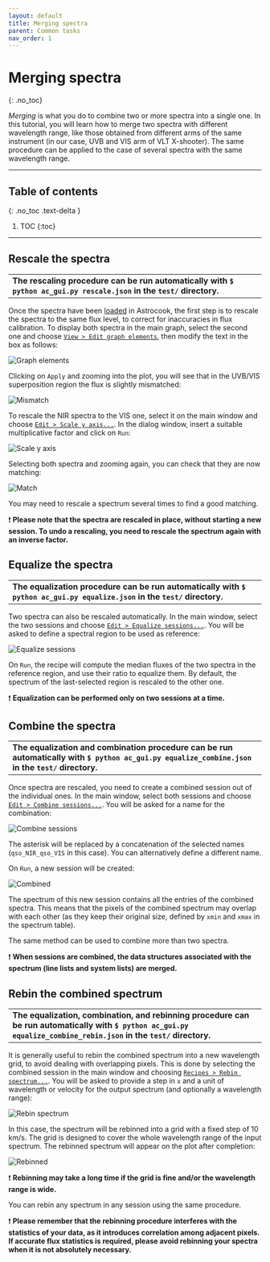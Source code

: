 ```yaml
---
layout: default
title: Merging spectra
parent: Common tasks
nav_order: 1
---
```


# Merging spectra
{: .no_toc}

*Merging* is what you do to combine two or more spectra into a single one. In this tutorial, you will learn how to merge two spectra with different wavelength range, like those obtained from different arms of the same instrument (in our case, UVB and VIS arm of VLT X-shooter). The same procedure can be applied to the case of several spectra with the same wavelength range.

---
## Table of contents
{: .no_toc .text-delta }

1. TOC
{:toc}
---

## Rescale the spectra

<table>
  <tbody>
    <tr>
      <td><strong>The rescaling procedure can be run automatically with <code>$ python ac_gui.py rescale.json</code> in the <code>test/</code> directory.</strong></td>
    </tr>
  </tbody>
</table>

Once the spectra have been [loaded](gui.md#launch-the-gui) in Astrocook, the first step is to rescale the spectra to the same flux level, to correct for inaccuracies in flux calibration. To display both spectra in the main graph, select the second one and choose [`View > Edit graph elements`](other.md#visualization), then modify the text in the box as follows:

![Graph elements](img/merging_graph_elements.png)

Clicking on `Apply` and zooming into the plot, you will see that in the UVB/VIS superposition region the flux is slightly mismatched:

![Mismatch](img/merging_mismatch.png)

To rescale the NIR spectra to the VIS one, select it on the main window and choose [`Edit > Scale y axis...`](general_cb.md#scale-y-axis). In the dialog window, insert a suitable multiplicative factor and click on `Run`:

![Scale y axis](img/merging_scale_y_axis.png)

Selecting both spectra and zooming again, you can check that they are now matching:

![Match](img/merging_match.png)

You may need to rescale a spectrum several times to find a good matching.

❗️ **Please note that the spectra are rescaled in place, without starting a new session. To undo a rescaling, you need to rescale the spectrum again with an inverse factor.**

## Equalize the spectra

<table>
  <tbody>
    <tr>
      <td><strong>The equalization procedure can be run automatically with <code>$ python ac_gui.py equalize.json</code> in the <code>test/</code> directory.</strong></td>
    </tr>
  </tbody>
</table>

Two spectra can also be rescaled automatically. In the main window, select the two sessions and choose [`Edit > Equalize sessions...`](general_cb.md#equalize-sessions). You will be asked to define a spectral region to be used as reference:

![Equalize sessions](img/merging_equalize_sessions.png)

On `Run`, the recipe will compute the median fluxes of the two spectra in the reference region, and use their ratio to equalize them. By default, the spectrum of the last-selected region is rescaled to the other one.

❗️ **Equalization can be performed only on two sessions at a time.**


## Combine the spectra

<table>
  <tbody>
    <tr>
      <td><strong>The equalization and combination procedure can be run automatically with <code>$ python ac_gui.py equalize_combine.json</code> in the <code>test/</code> directory.</strong></td>
    </tr>
  </tbody>
</table>

Once spectra are rescaled, you need to create a combined session out of the individual ones. In the main window, select both sessions and choose [`Edit > Combine sessions...`](general_cb.md#combine-sessions). You will be asked for a name for the combination:

![Combine sessions](img/merging_combine_sessions.png)

The asterisk will be replaced by a concatenation of the selected names (`qso_NIR_qso_VIS` in this case). You can alternatively define a different name.

On `Run`, a new session will be created:

![Combined](img/merging_combined.png)

The spectrum of this new session contains all the entries of the combined spectra. This means that the pixels of the combined spectrum may overlap with each other (as they keep their original size, defined by `xmin` and `xmax` in the spectrum table).

The same method can be used to combine more than two spectra.

❗️ **When sessions are combined, the data structures associated with the spectrum (line lists and system lists) are merged.**

## Rebin the combined spectrum

<table>
  <tbody>
    <tr>
      <td><strong>The equalization, combination, and rebinning procedure can be run automatically with <code>$ python ac_gui.py equalize_combine_rebin.json</code> in the <code>test/</code> directory.</strong></td>
    </tr>
  </tbody>
</table>

It is generally useful to rebin the combined spectrum into a new wavelength grid, to avoid dealing with overlapping pixels. This is done by selecting the combined session in the main window and choosing [`Recipes > Rebin spectrum...`](general_cb.md#rebin-spectrum). You will be asked to provide a step in `x` and a unit of wavelength or velocity for the output spectrum (and optionally a wavelength range):

![Rebin spectrum](img/merging_rebin_spectrum.png)

In this case, the spectrum will be rebinned into a grid with a fixed step of 10 km/s. The grid is designed to cover the whole wavelength range of the input spectrum. The rebinned spectrum will appear on the plot after completion:

![Rebinned](img/merging_rebinned.png)

❗️ **Rebinning may take a long time if the grid is fine and/or the wavelength range is wide.**

You can rebin any spectrum in any session using the same procedure.

❗️ **Please remember that the rebinning procedure interferes with the statistics of your data, as it introduces correlation among adjacent pixels. If accurate flux statistics is required, please avoid rebinning your spectra when it is not absolutely necessary.**
